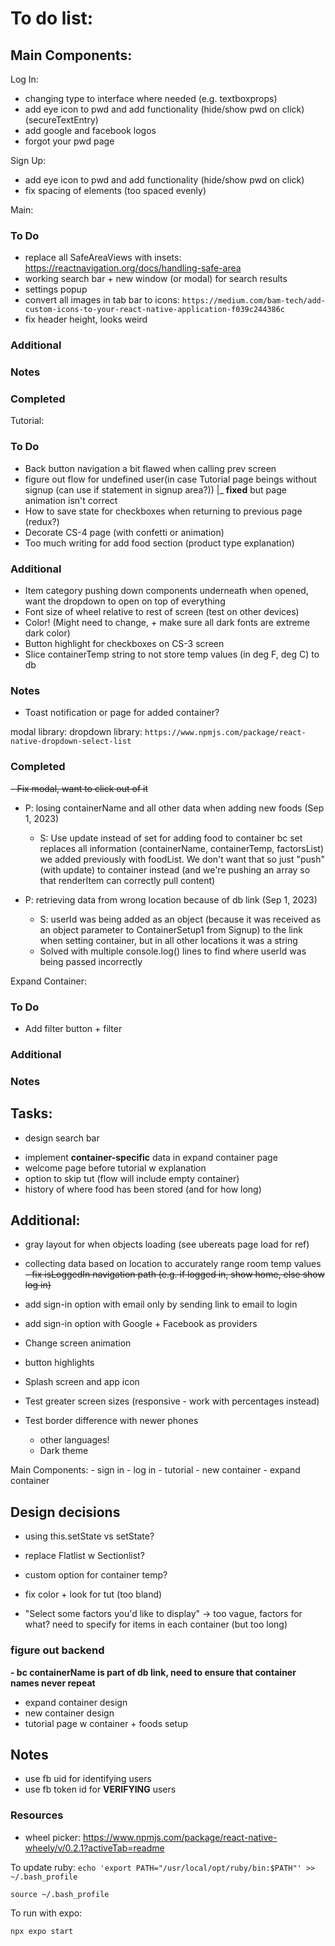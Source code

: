 # To do list:

## Main Components:

Log In:
- changing type to interface where needed (e.g. textboxprops)
- add eye icon to pwd and add functionality (hide/show pwd on click) (secureTextEntry)
- add google and facebook logos
- forgot your pwd page

Sign Up:
- add eye icon to pwd and add functionality (hide/show pwd on click)
- fix spacing of elements (too spaced evenly)

Main:

### To Do

- replace all SafeAreaViews with insets: https://reactnavigation.org/docs/handling-safe-area
- working search bar + new window (or modal) for search results
- settings popup
- convert all images in tab bar to icons: `https://medium.com/bam-tech/add-custom-icons-to-your-react-native-application-f039c244386c`
- fix header height, looks weird

### Additional

### Notes

### Completed



Tutorial: 

### To Do

- Back button navigation a bit flawed when calling prev screen
- figure out flow for undefined user(in case Tutorial page beings without signup (can use if statement in signup area?))
    |_ **fixed** but page animation isn't correct
- How to save state for checkboxes when returning to previous page (redux?)
- Decorate CS-4 page (with confetti or animation)
- Too much writing for add food section (product type explanation)

### Additional

- Item category pushing down components underneath when opened, want the dropdown to open on top of everything
- Font size of wheel relative to rest of screen (test on other devices)
- Color! (Might need to change, + make sure all dark fonts are extreme dark color)
- Button highlight for checkboxes on CS-3 screen
- Slice containerTemp string to not store temp values (in deg F, deg C) to db

### Notes


- Toast notification or page for added container?

modal library:
dropdown library: `https://www.npmjs.com/package/react-native-dropdown-select-list`

### Completed 

~~- Fix modal, want to click out of it~~
- P: losing containerName and all other data when adding new foods (Sep 1, 2023)
    - S: Use update instead of set for adding food to container bc set replaces all information (containerName, containerTemp, factorsList) we added previously with foodList. We don't want that so just "push" (with update) to container instead (and we're pushing an array so that renderItem can correctly pull content) 

- P: retrieving data from wrong location because of db link (Sep 1, 2023)
    -  S: userId was being added as an object (because it was received as an object parameter to ContainerSetup1 from Signup) to the link when setting container, but in all other locations it was a string
    - Solved with multiple console.log() lines to find where userId was being passed incorrectly 

Expand Container:

### To Do

- Add filter button + filter

### Additional

### Notes

## Tasks:

- design search bar
<!-- - figure out store and data management -->
- implement **container-specific** data in expand container page
- welcome page before tutorial w explanation
- option to skip tut (flow will include empty container)
- history of where food has been stored (and for how long)

## Additional:
    
- gray layout for when objects loading (see ubereats page load for ref)
- collecting data based on location to accurately range room temp values
~~- fix isLoggedIn navigation path (e.g. if logged in, show home, else show log in)~~
- add sign-in option with email only by sending link to email to login
- add sign-in option with Google + Facebook as providers
- Change screen animation
- button highlights
- Splash screen and app icon
- Test greater screen sizes (responsive - work with percentages instead)
- Test border difference with newer phones



    - other languages!
    - Dark theme

Main Components:
    - sign in
    - log in
    - tutorial
    - new container
    - expand container
    
## Design decisions

- using this.setState vs setState?
- replace Flatlist w Sectionlist?
- custom option for container temp?

- fix color + look for tut (too bland)
- "Select some factors you'd like to display" -> too vague, factors for what? need to specify for items in each container (but too long)


### figure out backend

**- bc containerName is part of db link, need to ensure that container names never repeat**

- expand container design
- new container design
- tutorial page w container + foods setup

## Notes

- use fb uid for identifying users
- use fb token id for **VERIFYING** users

### Resources

- wheel picker: https://www.npmjs.com/package/react-native-wheely/v/0.2.1?activeTab=readme


To update ruby:
`echo 'export PATH="/usr/local/opt/ruby/bin:$PATH"' >> ~/.bash_profile`

`source ~/.bash_profile`

To run with expo:

`npx expo start`

<!-- no bundle URL present: 

`npm start` in refresh dir

on separate terminal run:
`npm run ios -- --simulator="iPhone SE (3rd generation)"` -->